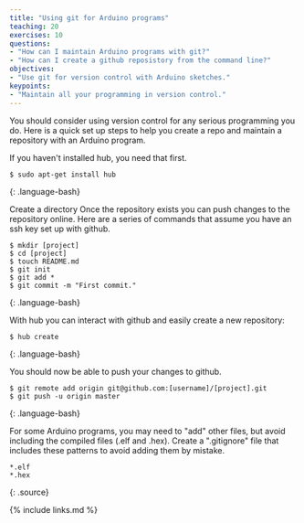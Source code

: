```yaml
---
title: "Using git for Arduino programs"
teaching: 20
exercises: 10
questions:
- "How can I maintain Arduino programs with git?"
- "How can I create a github reposistory from the command line?"
objectives:
- "Use git for version control with Arduino sketches."
keypoints:
- "Maintain all your programming in version control."
---
```


You should consider using version control for any serious programming you do. Here is a quick set up steps to help you create a repo and maintain a repository with an Arduino program.

If you haven't installed hub, you need that first.

~~~
$ sudo apt-get install hub
~~~
{: .language-bash}

Create a directory Once the repository exists you can push changes to the repository online. Here are a series of commands that assume you have an ssh key set up with github.

~~~
$ mkdir [project]
$ cd [project]
$ touch README.md
$ git init
$ git add *
$ git commit -m "First commit."
~~~
{: .language-bash}

With hub you can interact with github and easily create a new repository:

~~~
$ hub create
~~~
{: .language-bash}

You should now be able to push your changes to github.

~~~
$ git remote add origin git@github.com:[username]/[project].git
$ git push -u origin master
~~~
{: .language-bash}

For some Arduino programs, you may need to "add" other files, but avoid including the compiled files (.elf and .hex). Create a ".gitignore" file that includes these patterns to avoid adding them by mistake.

~~~
*.elf
*.hex
~~~
{: .source}

{% include links.md %}
